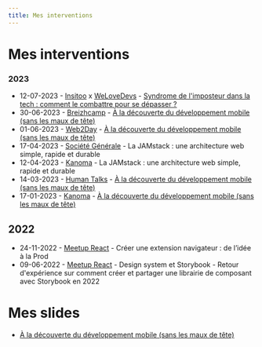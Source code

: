 ```yaml
---
title: Mes interventions
---
```


# Mes interventions 

### 2023
- 12-07-2023 - [Insitoo](https://insitoo.com/) x [WeLoveDevs](https://welovedevs.com/fr) - [Syndrome de l'imposteur dans la tech : comment le combattre pour se dépasser ?](https://www.youtube.com/watch?v=AcsvUY8uF8w)
- 30-06-2023 - [Breizhcamp](https://www.breizhcamp.org/) - [À la découverte du développement mobile (sans les maux de tête)](https://www.youtube.com/watch?v=0l1UwG9QCAw)
- 01-06-2023 - [Web2Day](https://web2day.co/) - [À la découverte du développement mobile (sans les maux de tête)](https://www.youtube.com/watch?v=AxXz5Sp4QSY)
- 17-04-2023 - [Société Générale](https://www.societegenerale.com/fr) - La JAMstack : une architecture web simple, rapide et durable
- 12-04-2023 - [Kanoma](https://www.kanoma.fr/) - La JAMstack : une architecture web simple, rapide et durable
- 14-03-2023 - [Human Talks](https://humantalks.com/cities/nantes/events/576) - [À la découverte du développement mobile (sans les maux de tête)](https://www.youtube.com/watch?v=gDpVFcx0kXY)
- 17-01-2023 - [Kanoma](https://www.kanoma.fr/) - [À la découverte du développement mobile (sans les maux de tête)](https://www.linkedin.com/feed/update/urn:li:activity:7022149823352971264/)


## 2022
  - 24-11-2022 - [Meetup React](https://www.meetup.com/fr-FR/react-nantes/events/289733654/) - Créer une extension navigateur : de l’idée à la Prod
  - 09-06-2022 - [Meetup React](https://www.meetup.com/fr-FR/react-nantes/events/286328403/) - Design system et Storybook - Retour d'expérience sur comment créer et partager une librairie de composant avec Storybook en 2022


# Mes slides
- [À la découverte du développement mobile (sans les maux de tête)](https://speakerdeck.com/robincaroff/a-la-decouverte-du-developpement-mobile-sans-les-maux-de-tete)